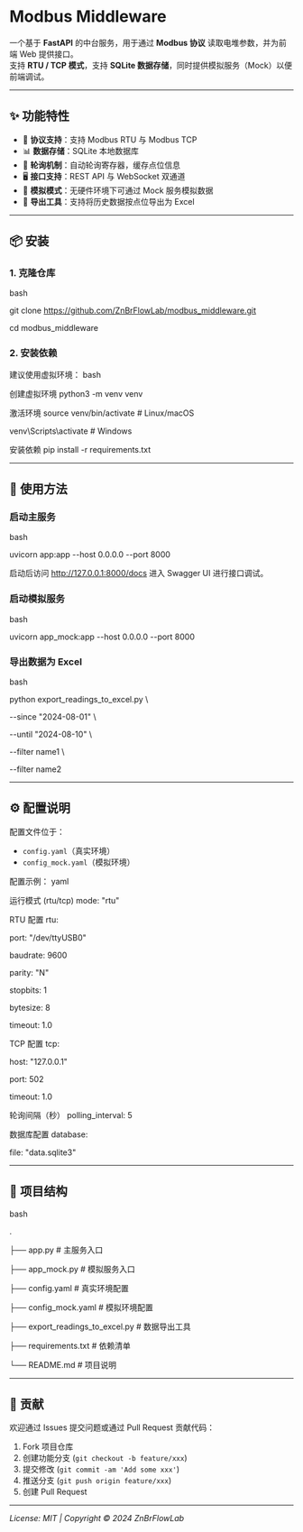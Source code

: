 # Modbus Middleware

一个基于 **FastAPI** 的中台服务，用于通过 **Modbus 协议** 读取电堆参数，并为前端 Web 提供接口。  
支持 **RTU / TCP 模式**，支持 **SQLite 数据存储**，同时提供模拟服务（Mock）以便前端调试。

---

## ✨ 功能特性
- 📡 **协议支持**：支持 Modbus RTU 与 Modbus TCP
- 📊 **数据存储**：SQLite 本地数据库
- 🔄 **轮询机制**：自动轮询寄存器，缓存点位信息
- 🖥 **接口支持**：REST API 与 WebSocket 双通道
- 🧪 **模拟模式**：无硬件环境下可通过 Mock 服务模拟数据
- 📂 **导出工具**：支持将历史数据按点位导出为 Excel

---

## 📦 安装

### 1. 克隆仓库
bash

git clone https://github.com/ZnBrFlowLab/modbus_middleware.git

cd modbus_middleware

### 2. 安装依赖
建议使用虚拟环境：
bash

创建虚拟环境
python3 -m venv venv

激活环境
source venv/bin/activate # Linux/macOS

venv\Scripts\activate # Windows

安装依赖
pip install -r requirements.txt

---

## 🚀 使用方法

### 启动主服务
bash

uvicorn app:app --host 0.0.0.0 --port 8000

启动后访问 http://127.0.0.1:8000/docs 进入 Swagger UI 进行接口调试。

### 启动模拟服务
bash

uvicorn app_mock:app --host 0.0.0.0 --port 8000

### 导出数据为 Excel
bash

python export_readings_to_excel.py \

--since "2024-08-01" \

--until "2024-08-10" \

--filter name1 \

--filter name2

---

## ⚙️ 配置说明
配置文件位于：
- `config.yaml`（真实环境）
- `config_mock.yaml`（模拟环境）

配置示例：
yaml

运行模式 (rtu/tcp)
mode: "rtu"

RTU 配置
rtu:

port: "/dev/ttyUSB0"

baudrate: 9600

parity: "N"

stopbits: 1

bytesize: 8

timeout: 1.0

TCP 配置
tcp:

host: "127.0.0.1"

port: 502

timeout: 1.0

轮询间隔（秒）
polling_interval: 5

数据库配置
database:

file: "data.sqlite3"

---

## 📂 项目结构
bash

.

├── app.py # 主服务入口

├── app_mock.py # 模拟服务入口

├── config.yaml # 真实环境配置

├── config_mock.yaml # 模拟环境配置

├── export_readings_to_excel.py # 数据导出工具

├── requirements.txt # 依赖清单

└── README.md # 项目说明

---

## 🤝 贡献
欢迎通过 Issues 提交问题或通过 Pull Request 贡献代码：
1. Fork 项目仓库
2. 创建功能分支 (`git checkout -b feature/xxx`)
3. 提交修改 (`git commit -am 'Add some xxx'`)
4. 推送分支 (`git push origin feature/xxx`)
5. 创建 Pull Request

---

*License: MIT | Copyright © 2024 ZnBrFlowLab*